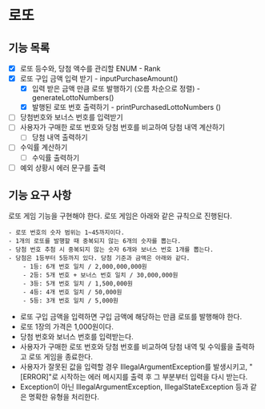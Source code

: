 # 로또

## 기능 목록
- [x] 로또 등수와, 당첨 액수를 관리할 ENUM - Rank
- [x] 로또 구입 금액 입력 받기 - inputPurchaseAmount()
    - [x] 입력 받은 금액 만큼 로또 발행하기 (오름 차순으로 정렬) - generateLottoNumbers()
    - [x] 발행된 로또 번호 출력하기 - printPurchasedLottoNumbers ()
- [ ] 당첨번호와 보너스 번호를 입력받기
- [ ] 사용자가 구매한 로또 번호와 당첨 번호를 비교하여 당첨 내역 계산하기
  - [ ] 당첨 내역 출력하기
- [ ] 수익률 계산하기
  - [ ] 수익률 출력하기
- [ ] 예외 상황시 에러 문구를 출력

## 기능 요구 사항
로또 게임 기능을 구현해야 한다. 로또 게임은 아래와 같은 규칙으로 진행된다.

```
- 로또 번호의 숫자 범위는 1~45까지이다.
- 1개의 로또를 발행할 때 중복되지 않는 6개의 숫자를 뽑는다.
- 당첨 번호 추첨 시 중복되지 않는 숫자 6개와 보너스 번호 1개를 뽑는다.
- 당첨은 1등부터 5등까지 있다. 당첨 기준과 금액은 아래와 같다.
    - 1등: 6개 번호 일치 / 2,000,000,000원
    - 2등: 5개 번호 + 보너스 번호 일치 / 30,000,000원
    - 3등: 5개 번호 일치 / 1,500,000원
    - 4등: 4개 번호 일치 / 50,000원
    - 5등: 3개 번호 일치 / 5,000원
```

- 로또 구입 금액을 입력하면 구입 금액에 해당하는 만큼 로또를 발행해야 한다.
- 로또 1장의 가격은 1,000원이다.
- 당첨 번호와 보너스 번호를 입력받는다.
- 사용자가 구매한 로또 번호와 당첨 번호를 비교하여 당첨 내역 및 수익률을 출력하고 로또 게임을 종료한다.
- 사용자가 잘못된 값을 입력할 경우 IllegalArgumentException를 발생시키고, "[ERROR]"로 시작하는 에러 메시지를 출력 후 그 부분부터 입력을 다시 받는다.
- Exception이 아닌 IllegalArgumentException, IllegalStateException 등과 같은 명확한 유형을 처리한다.